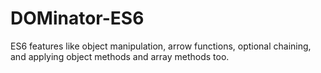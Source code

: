 # DOMinator-ES6
ES6 features like object manipulation, arrow functions, optional chaining, and applying object methods and array methods too. 
